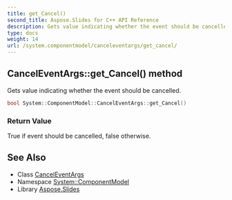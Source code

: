 ```yaml
---
title: get_Cancel()
second_title: Aspose.Slides for C++ API Reference
description: Gets value indicating whether the event should be cancelled.
type: docs
weight: 14
url: /system.componentmodel/canceleventargs/get_cancel/
---
```

## CancelEventArgs::get_Cancel() method


Gets value indicating whether the event should be cancelled.

```cpp
bool System::ComponentModel::CancelEventArgs::get_Cancel()
```


### Return Value

True if event should be cancelled, false otherwise.

## See Also

* Class [CancelEventArgs](../)
* Namespace [System::ComponentModel](../../)
* Library [Aspose.Slides](../../../)